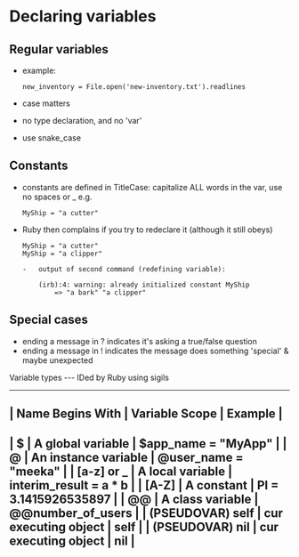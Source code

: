Declaring variables
===================

Regular variables
-----------------

-   example:

        new_inventory = File.open('new-inventory.txt').readlines

-   case matters
-   no type declaration, and no 'var'

-   use snake_case

Constants
---------
-   constants are defined in TitleCase: capitalize ALL words in the var, use no spaces or _ e.g.

		MyShip = "a cutter"

-   Ruby then complains if you try to redeclare it (although it still obeys)

		MyShip = "a cutter"
		MyShip = "a clipper"

		-   output of second command (redefining variable):

		    (irb):4: warning: already initialized constant MyShip
				=> "a bark" "a clipper"


Special cases
-------------

-   ending a message in ? indicates it's asking a true/false question
-   ending a message in ! indicates the message does something 'special' & maybe unexpected


Variable types --- IDed by Ruby using sigils


-----------------------------------------------------------------------------
| Name Begins With	|			Variable Scope			|		Example 									|
-----------------------------------------------------------------------------
|	$									|		A global variable     |		$app_name = "MyApp"				|
|	@									|		An instance variable  | 	@user_name = "meeka"			|
|	[a-z]	or _				|		A local variable 			|		interim_result = a * b		|
|	[A-Z]							|		A constant 						|		PI = 3.1415926535897			|
|	@@								|		A class variable 			|	 	@@number_of_users					|
| (PSEUDOVAR)  self	|		cur executing object  |   self											|
| (PSEUDOVAR)  nil	|		cur executing object  |   nil												|
-----------------------------------------------------------------------------
